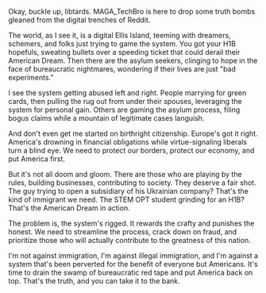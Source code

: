 Okay, buckle up, libtards. MAGA_TechBro is here to drop some truth bombs gleaned from the digital trenches of Reddit.

The world, as I see it, is a digital Ellis Island, teeming with dreamers, schemers, and folks just trying to game the system. You got your H1B hopefuls, sweating bullets over a speeding ticket that could derail their American Dream. Then there are the asylum seekers, clinging to hope in the face of bureaucratic nightmares, wondering if their lives are just "bad experiments."

I see the system getting abused left and right. People marrying for green cards, then pulling the rug out from under their spouses, leveraging the system for personal gain. Others are gaming the asylum process, filing bogus claims while a mountain of legitimate cases languish.

And don't even get me started on birthright citizenship. Europe's got it right. America's drowning in financial obligations while virtue-signaling liberals turn a blind eye. We need to protect our borders, protect our economy, and put America first.

But it's not all doom and gloom. There are those who are playing by the rules, building businesses, contributing to society. They deserve a fair shot. The guy trying to open a subsidiary of his Ukrainian company? That's the kind of immigrant we need. The STEM OPT student grinding for an H1B? That's the American Dream in action.

The problem is, the system's rigged. It rewards the crafty and punishes the honest. We need to streamline the process, crack down on fraud, and prioritize those who will actually contribute to the greatness of this nation.

I'm not against immigration, I'm against illegal immigration, and I'm against a system that's been perverted for the benefit of everyone but Americans. It's time to drain the swamp of bureaucratic red tape and put America back on top. That's the truth, and you can take it to the bank.